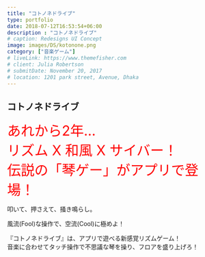```yaml
---
title: "コトノネドライブ"
type: portfolio
date: 2018-07-12T16:53:54+06:00
description : "コトノネドライブ"
# caption: Redesigns UI Concept
image: images/DS/kotonone.png
category: ["音楽ゲーム"]
# liveLink: https://www.themefisher.com
# client: Julia Robertson
# submitDate: November 20, 2017
# location: 1201 park street, Avenue, Dhaka
---
```

## コトノネドライブ

<div style="font-size: xx-large;color:red">あれから2年...</div>  
<div style="font-size: xx-large;color:red">リズム X 和風 X サイバー！</div>  
<div style="font-size: xx-large;color:red">伝説の「琴ゲー」がアプリで登場！</div>

叩いて、押さえて、掻き鳴らし。

風流(Fool)な操作で、空流(Cool)に極めよ！

『コトノネドライブ』は、アプリで遊べる新感覚リズムゲーム！  
音楽に合わせてタッチ操作で不思議な琴を操り、フロアを盛り上げろ！
